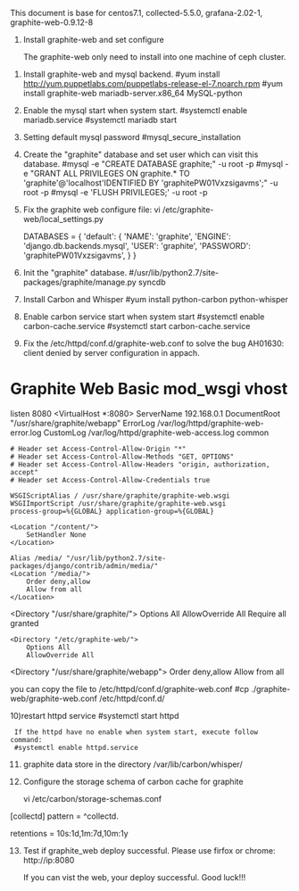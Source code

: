 This document is base for centos7.1, collected-5.5.0, grafana-2.02-1, graphite-web-0.9.12-8 


1. Install graphite-web and set configure

   The graphite-web only need to install into one machine of ceph cluster.

  1) Install graphite-web and mysql backend.
    #yum install http://yum.puppetlabs.com/puppetlabs-release-el-7.noarch.rpm
    #yum install graphite-web mariadb-server.x86_64  MySQL-python 

  2) Enable the mysql start when system start.
    #systemctl enable mariadb.service
    #systemctl  mariadb start

  3) Setting default mysql password
    #mysql_secure_installation

  4) Create the "graphite" database and set user which can visit this database.
     #mysql -e "CREATE DATABASE graphite;" -u root -p
     #mysql -e "GRANT ALL PRIVILEGES ON graphite.* TO 'graphite'@'localhost'IDENTIFIED BY 'graphitePW01Vxzsigavms';" -u root -p
     #mysql -e 'FLUSH PRIVILEGES;' -u root -p
  
  5) Fix the graphite web configure file:
       vi /etc/graphite-web/local_settings.py

      DATABASES = { 
      'default': {
      'NAME': 'graphite',
      'ENGINE': 'django.db.backends.mysql',
      'USER': 'graphite',
      'PASSWORD': 'graphitePW01Vxzsigavms',
     }
    }
  
  6) Init the "graphite" database.
    #/usr/lib/python2.7/site-packages/graphite/manage.py syncdb

  7) Install Carbon and Whisper
    #yum install python-carbon python-whisper

  8) Enable carbon service start when system start
    #systemctl enable carbon-cache.service
    #systemctl start  carbon-cache.service

  9) Fix the /etc/httpd/conf.d/graphite-web.conf to solve the bug AH01630: client denied by server configuration in appach.
    
  # Graphite Web Basic mod_wsgi vhost

listen 8080
<VirtualHost *:8080>
    ServerName 192.168.0.1
    DocumentRoot "/usr/share/graphite/webapp"
    ErrorLog /var/log/httpd/graphite-web-error.log
    CustomLog /var/log/httpd/graphite-web-access.log common

    # Header set Access-Control-Allow-Origin "*"
    # Header set Access-Control-Allow-Methods "GET, OPTIONS"
    # Header set Access-Control-Allow-Headers "origin, authorization, accept"
    # Header set Access-Control-Allow-Credentials true

    WSGIScriptAlias / /usr/share/graphite/graphite-web.wsgi
    WSGIImportScript /usr/share/graphite/graphite-web.wsgi
    process-group=%{GLOBAL} application-group=%{GLOBAL}

    <Location "/content/">
        SetHandler None
    </Location>

    Alias /media/ "/usr/lib/python2.7/site-packages/django/contrib/admin/media/"
    <Location "/media/">
        Order deny,allow
        Allow from all
    </Location>
   <Directory "/usr/share/graphite/">
        Options All
        AllowOverride All
        Require all granted
    </Directory>

    <Directory "/etc/graphite-web/">
        Options All
        AllowOverride All
  </Directory>

   <Directory "/usr/share/graphite/webapp">
        Order deny,allow
        Allow from all
    </Directory>
</VirtualHost>

 you can copy the file to /etc/httpd/conf.d/graphite-web.conf
 #cp ./graphite-web/graphite-web.conf /etc/httpd/conf.d/

  10)restart httpd service
     #systemctl start httpd

     If the httpd have no enable when system start, execute follow command:
     #systemctl enable httpd.service

  11) graphite data store in the directory /var/lib/carbon/whisper/

  12) Configure the storage schema of carbon cache for graphite 

      vi /etc/carbon/storage-schemas.conf

   [collectd]
   pattern = ^collectd\.

   retentions = 10s:1d,1m:7d,10m:1y

  13) Test if graphite_web deploy successful. Please use firfox or chrome:
      http://ip:8080
       
      If you can vist the web, your deploy successful. Good luck!!!

   

